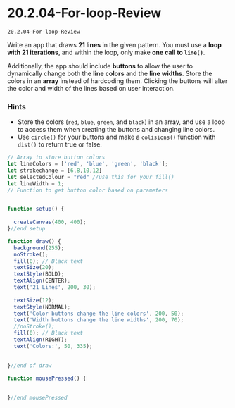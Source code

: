 # 20.2.04-For-loop-Review

```
20.2.04-For-loop-Review
```

Write an app that draws **21 lines** in the given pattern. You must use a **loop with 21 iterations**, and within the loop, only make **one call to `line()`**.

Additionally, the app should include **buttons** to allow the user to dynamically change both the **line colors** and the **line widths**. Store the colors in an **array** instead of hardcoding them. Clicking the buttons will alter the color and width of the lines based on user interaction.

### Hints

 - Store the colors (`red`, `blue`, `green`, and `black`) in an array, and use a loop to access them when creating the buttons and changing line colors.
-  Use `circle()` for your buttons and make a `colisions()` function with `dist()` to return true or false. 


```js
// Array to store button colors
let lineColors = ['red', 'blue', 'green', 'black'];
let strokechange = [6,8,10,12]
let selectedColour = "red" //use this for your fill()
let lineWidth = 1;
// Function to get button color based on parameters


function setup() {
  
  createCanvas(400, 400);
}//end setup

function draw() {
  background(255);
  noStroke();
  fill(0); // Black text
  textSize(20);
  textStyle(BOLD);
  textAlign(CENTER);
  text('21 Lines', 200, 30);
  
  textSize(12);
  textStyle(NORMAL);
  text('Color buttons change the line colors', 200, 50);
  text('Width buttons change the line widths', 200, 70);
  //noStroke();
  fill(0); // Black text
  textAlign(RIGHT);
  text('Colors:', 50, 335);

  
}//end of draw

function mousePressed() {
  
  
}//end mousePressed
```
